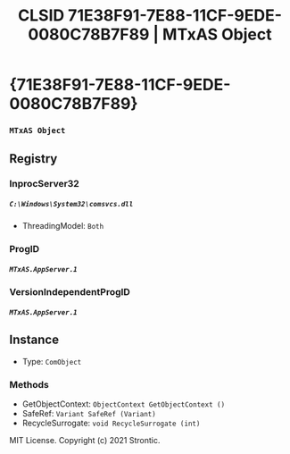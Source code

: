﻿---
title: "CLSID 71E38F91-7E88-11CF-9EDE-0080C78B7F89 | MTxAS Object"
excerpt: What is COM-Object CLSID 71E38F91-7E88-11CF-9EDE-0080C78B7F89?
---

# {71E38F91-7E88-11CF-9EDE-0080C78B7F89}

### `MTxAS Object`

## Registry


### InprocServer32

##### `C:\Windows\System32\comsvcs.dll`
* ThreadingModel: `Both`

### ProgID

##### `MTxAS.AppServer.1`

### VersionIndependentProgID

##### `MTxAS.AppServer.1`

## Instance

* Type: `ComObject`

### Methods

* GetObjectContext: `ObjectContext GetObjectContext ()`
* SafeRef: `Variant SafeRef (Variant)`
* RecycleSurrogate: `void RecycleSurrogate (int)`

MIT License. Copyright (c) 2021 Strontic.


